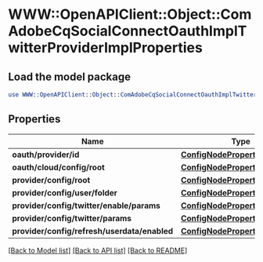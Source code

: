 # WWW::OpenAPIClient::Object::ComAdobeCqSocialConnectOauthImplTwitterProviderImplProperties

## Load the model package
```perl
use WWW::OpenAPIClient::Object::ComAdobeCqSocialConnectOauthImplTwitterProviderImplProperties;
```

## Properties
Name | Type | Description | Notes
------------ | ------------- | ------------- | -------------
**oauth/provider/id** | [**ConfigNodePropertyString**](ConfigNodePropertyString.md) |  | [optional] 
**oauth/cloud/config/root** | [**ConfigNodePropertyString**](ConfigNodePropertyString.md) |  | [optional] 
**provider/config/root** | [**ConfigNodePropertyString**](ConfigNodePropertyString.md) |  | [optional] 
**provider/config/user/folder** | [**ConfigNodePropertyDropDown**](ConfigNodePropertyDropDown.md) |  | [optional] 
**provider/config/twitter/enable/params** | [**ConfigNodePropertyBoolean**](ConfigNodePropertyBoolean.md) |  | [optional] 
**provider/config/twitter/params** | [**ConfigNodePropertyArray**](ConfigNodePropertyArray.md) |  | [optional] 
**provider/config/refresh/userdata/enabled** | [**ConfigNodePropertyBoolean**](ConfigNodePropertyBoolean.md) |  | [optional] 

[[Back to Model list]](../README.md#documentation-for-models) [[Back to API list]](../README.md#documentation-for-api-endpoints) [[Back to README]](../README.md)


